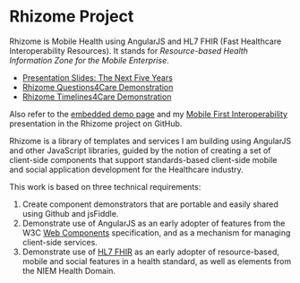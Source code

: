 Rhizome Project
===============

Rhizome is Mobile Health using AngularJS and HL7 FHIR (Fast Healthcare Interoperability Resources). It stands for  *Resource-based Health Information Zone for the Mobile Enterprise*.

<!---In the philosophy of [Deleuze and Guattari](http://en.wikipedia.org/wiki/Capitalism_and_Schizophrenia), a *rhizome* is a non-hierarchical alternative to binary opposition, which describes a cultural discourse that provides multiple entry and exit points for interpretation; when a rhizome is divided, the sub-divisions are all fruitful. [wikipedia](http://en.wikipedia.org/wiki/Rhizome_%28philosophy%29) -->

+ [Presentation Slides: The Next Five Years](http://jsfiddle.net/phollott/4czk30n8/embedded/result/)
+ [Rhizome Questions4Care Demonstration](https://github.com/phollott/rhizome/blob/master/q4c/README.md)
+ [Rhizome Timelines4Care Demonstration](https://github.com/phollott/rhizome/tree/master/t4c/README.md)

Also refer to the [embedded demo page](http://phollott.github.io/rhizome/) and my [Mobile First Interoperability](http://phollott.github.io/rhizome/mobile-first-interop.svg) presentation in the Rhizome project on GitHub.

Rhizome is a library of templates and services I am building using AngularJS and other JavaScript libraries, guided by the notion of creating a set of client-side components that support standards-based client-side mobile and social application development for the Healthcare industry.

This work is based on three technical requirements:

1. Create component demonstrators that are portable and easily shared using Github and jsFiddle.
2. Demonstrate use of AngularJS as an early adopter of features from the W3C [Web Components](http://www.w3.org/TR/components-intro/) specification, and as a mechanism for managing client-side services.
2. Demonstrate use of [HL7 FHIR](http://www.hl7.org/implement/standards/fhir/) as an early adopter of resource-based, mobile and social features in a health standard, as well as elements from the NIEM Health Domain.

<!---Like the rhizome, the HL7 FHIR standard is non-hierarchical, relying instead on multiple entry points and interdependencies through linking. This is a concept borrowed from [Roy Fielding's work on REST](http://www.ics.uci.edu/~fielding/pubs/dissertation/top.htm). By sub-dividing a web application into services and components, Web Component frameworks like Mozilla [Brick](http://brick.mozilla.io/), Google [AngularJS](https://angularjs.org/) and [Polymer](https://plus.google.com/+PolymerProject/posts) follow a similar guiding principle.-->
